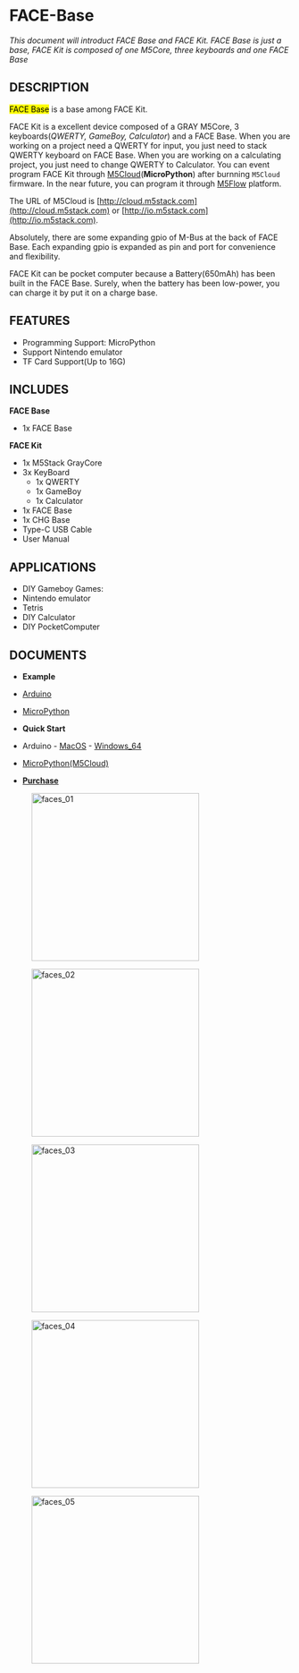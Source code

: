 # FACE-Base

*This document will introduct FACE Base and FACE Kit. FACE Base is just a base, FACE Kit is composed of one M5Core, three keyboards and one FACE Base*

## DESCRIPTION

<mark>FACE Base</mark> is a base among FACE Kit.

FACE Kit is a excellent device composed of a GRAY M5Core, 3 keyboards(*QWERTY, GameBoy, Calculator*) and a FACE Base. When you are working on a project need a QWERTY for input, you just need to stack QWERTY keyboard on FACE Base. When you are working on a calculating project, you just need to change QWERTY to Calculator. You can event program FACE Kit through [M5Cloud](http://cloud.m5stack.com)(**MicroPython**) after burnning `M5Cloud` firmware. In the near future, you can program it through [M5Flow](http://flow.m5stack.com) platform.

The URL of M5Cloud is [http://cloud.m5stack.com](http://cloud.m5stack.com) or [http://io.m5stack.com](http://io.m5stack.com).

Absolutely, there are some expanding gpio of M-Bus at the back of FACE Base. Each expanding gpio is expanded as pin and port for convenience and flexibility.

FACE Kit can be pocket computer because a Battery(650mAh) has been built in the FACE Base. Surely, when the battery has been low-power, you can charge it by put it on a charge base.

## FEATURES

-  Programming Support: MicroPython
-  Support Nintendo emulator
-  TF Card Support(Up to 16G)

## INCLUDES

**FACE Base**

- 1x FACE Base


**FACE Kit**

- 1x M5Stack GrayCore
- 3x KeyBoard
    - 1x QWERTY
    - 1x GameBoy
    - 1x Calculator
- 1x FACE Base
- 1x CHG Base
- Type-C USB Cable
- User Manual


## APPLICATIONS

-  DIY Gameboy Games:
-  Nintendo emulator
-  Tetris
-  DIY Calculator
-  DIY PocketComputer

## DOCUMENTS

-  **Example**
  - [Arduino](https://github.com/m5stack/M5Stack/tree/master/examples/Modules/FACES)
  - [MicroPython](https://github.com/m5stack/M5Cloud/tree/master/examples/FACES)

-  **Quick Start**
  - Arduino - [MacOS](/en/quick_start/m5core/m5stack_core_get_started_Arduino_MacOS) - [Windows_64](/en/quick_start/m5core/m5stack_core_get_started_Arduino_Windows)
  - [MicroPython(M5Cloud)](en/quick_start/m5core/m5stack_core_get_started_MicroPython_m5cloud)

- **[Purchase](https://www.aliexpress.com/store/product/M5Stack-NEW-Offer-ESP32-Open-Source-Faces-Pocket-Computer-with-Keyboard-Gameboy-Calculator-for-Micropython-Arduino/3226069_32843973578.html?spm=2114.12010615.8148356.8.25e96be7Jd99Pb.html)**


<figure>
  <img src="assets/img/product_pics/bases/faces_01.jpg" alt="faces_01" width="300px" height="300px">
</figure>
<figure>
  <img src="assets/img/product_pics/bases/faces_02.jpg" alt="faces_02" width="300px" height="300px">
</figure>
<figure>
  <img src="assets/img/product_pics/bases/faces_03.jpg" alt="faces_03" width="300px" height="300px">
</figure>
<figure>
  <img src="assets/img/product_pics/bases/faces_04.jpg" alt="faces_04" width="300px" height="300px">
</figure>
<figure>
  <img src="assets/img/product_pics/bases/faces_05.jpg" alt="faces_05" width="300px" height="300px">
</figure>
